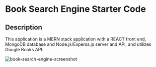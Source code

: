 # Book Search Engine Starter Code

## Description

This application is a MERN stack application with a REACT front end, MongoDB database and Node.js/Experss.js server and API, and utilizes Google Books API.


![book-search-engine-screenshot](https://user-images.githubusercontent.com/112665153/221244067-b41165d6-3bf2-4d10-a134-2266f9c047c8.png)

